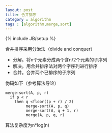 ```yaml
---
layout: post
title: 合并排序
category : algorithm
tags : [algorithm,merge,sort]
---
```

{% include JB/setup %}

合并排序采用分治法（divide and conquer）

*  分解。将n个元素分成两个含n/2个元素的子序列   
*  解决。用合并排序法对两个字序列进行排序   
*  合并。合并两个已排序的子序列   

伪码如下（参考算法导论）

    merge-sort(A, p, r)
      if p < r
        then q <floor((p + r) / 2)
             merge-sort(A, p, q)
             merge-sort(A, q + 1, r)
             merge(A, p, q, r)

算法复杂度为n*log(n)

